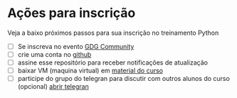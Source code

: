 # Ações para inscrição

Veja a baixo próximos passos para sua inscrição no treinamento Python

- [ ] Se inscreva no evento [GDG Community](https://t.co/HE3WDAfG4f?amp=1)
- [ ] crie uma conta no [github](https://github.com)
- [ ] assine esse repositório para receber notificações de atualização
- [ ] baixar VM (maquina virtual) em [material do curso](/materiais.mg)
- [ ] participe do grupo do telegran para discutir com outros alunos do curso (opcional) [abrir telegran](https://t.me/gdgfoz_python/52)
